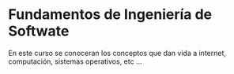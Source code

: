 # Fundamentos de Ingeniería de Softwate

En este curso se conoceran los conceptos que dan vida a internet, computación, sistemas operativos, etc ...

